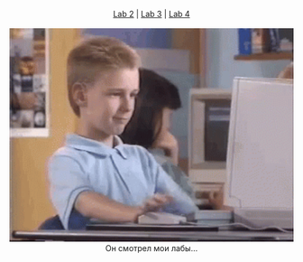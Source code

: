 <p align="center">
    <a href="lab2/README.md">Lab 2</a> |
    <a href="lab3/README.md">Lab 3</a> |
    <a href="lab4/README.md">Lab 4</a>
    <br>
    <br>
    <img src="tenor.gif" width="550" heigth="550"/>
    <br>
    <span>Он смотрел мои лабы...</span>
</p>
